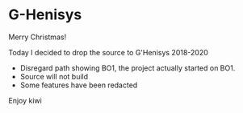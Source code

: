 # G-Henisys
Merry Christmas!

Today I decided to drop the source to G'Henisys 2018-2020

- Disregard path showing BO1, the project actually started on BO1.
- Source will not build
- Some features have been redacted

Enjoy
kiwi
